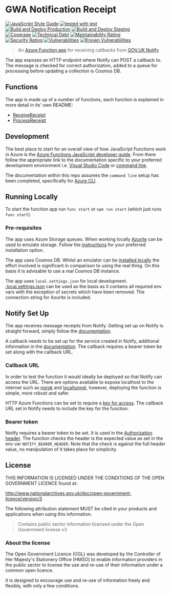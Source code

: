 # GWA Notification Receipt

[![JavaScript Style Guide](https://img.shields.io/badge/code_style-standard-brightgreen.svg)](https://standardjs.com)
[![tested with jest](https://img.shields.io/badge/tested_with-jest-99424f.svg)](https://github.com/facebook/jest)\
[![Build and Deploy Production](https://github.com/DEFRA/gwa-notification-receipt/actions/workflows/build-and-deploy-production.yml/badge.svg)](https://github.com/DEFRA/gwa-notification-receipt/actions/workflows/build-and-deploy-production.yml)
[![Build and Deploy Staging](https://github.com/DEFRA/gwa-notification-receipt/actions/workflows/build-and-deploy-staging.yml/badge.svg)](https://github.com/DEFRA/gwa-notification-receipt/actions/workflows/build-and-deploy-staging.yml)\
[![Coverage](https://sonarcloud.io/api/project_badges/measure?project=DEFRA_gwa-notification-receipt&metric=coverage)](https://sonarcloud.io/dashboard?id=DEFRA_gwa-notification-receipt)
[![Technical Debt](https://sonarcloud.io/api/project_badges/measure?project=DEFRA_gwa-notification-receipt&metric=sqale_index)](https://sonarcloud.io/dashboard?id=DEFRA_gwa-notification-receipt)
[![Maintainability Rating](https://sonarcloud.io/api/project_badges/measure?project=DEFRA_gwa-notification-receipt&metric=sqale_rating)](https://sonarcloud.io/dashboard?id=DEFRA_gwa-notification-receipt)\
[![Security Rating](https://sonarcloud.io/api/project_badges/measure?project=DEFRA_gwa-notification-receipt&metric=security_rating)](https://sonarcloud.io/dashboard?id=DEFRA_gwa-notification-receipt)
[![Vulnerabilities](https://sonarcloud.io/api/project_badges/measure?project=DEFRA_gwa-notification-receipt&metric=vulnerabilities)](https://sonarcloud.io/dashboard?id=DEFRA_gwa-notification-receipt)
[![Known Vulnerabilities](https://snyk.io/test/github/defra/gwa-notification-receipt/badge.svg)](https://snyk.io/test/github/defra/gwa-notification-receipt)

> An [Azure Function app](https://azure.microsoft.com/en-gb/services/functions/)
> for receiving callbacks from
> [GOV.UK Notify](https://www.notifications.service.gov.uk/)

The app exposes an HTTP endpoint where Notify can POST a callback to. The
message is checked for correct authorization, added to a queue for processing
before updating a collection is Cosmos DB.

## Functions

The app is made up of a number of functions, each function is explained in more
detail in its' own README:

* [ReceiveReceipt](ReceiveReceipt/README.md)
* [ProcessReceipt](ProcessReceipt/README.md)

## Development

The best place to start for an overall view of how JavaScript Functions work in
Azure is the
[Azure Functions JavaScript developer guide](https://docs.microsoft.com/en-us/azure/azure-functions/functions-reference-node?tabs=v2).
From there follow the appropriate link to the documentation specific to
your preferred development environment i.e.
[Visual Studio Code](https://docs.microsoft.com/en-us/azure/azure-functions/create-first-function-vs-code-node)
or
[command line](https://docs.microsoft.com/en-us/azure/azure-functions/create-first-function-cli-node?tabs=azure-cli%2Cbrowser).

The documentation within this repo assumes the `command line` setup has been
completed, specifically for
[Azure CLI](https://docs.microsoft.com/en-us/cli/azure/install-azure-cli).

## Running Locally

To start the function app run `func start` or `npm run start` (which just runs
`func start`).

### Pre-requisites

The app uses Azure Storage queues. When working locally
[Azurite](https://github.com/Azure/Azurite) can be used to emulate storage.
Follow the
[instructions](https://docs.microsoft.com/en-us/azure/storage/common/storage-use-azurite)
for your preferred installation option.

The app uses Cosmos DB. Whilst an emulator can be
[installed locally](https://docs.microsoft.com/en-us/azure/cosmos-db/local-emulator?tabs=cli%2Cssl-netstd21)
the effort involved is significant in comparison to using the real thing. On
this basis it is advisable to use a real Cosmos DB instance.

The app uses `local.settings.json` for local development.
[.local.settings.json](.local.settings.json) can be used as the
basis as it contains all required env vars with the exception of secrets which
have been removed. The connection string for Azurite is included.

## Notify Set Up

The app receives message receipts from Notify. Getting set up on Notify is
straight forward, simply follow the
[documentation](https://www.notifications.service.gov.uk/using-notify/get-started).

A callback needs to be set up for the service created in Notify, additional
information in the
[documentation](https://docs.notifications.service.gov.uk/rest-api.html#callbacks).
The callback requires a bearer token be set along with the callback URL.

### Callback URL

In order to test the function it would ideally be deployed so that Notify can
access the URL. There are options available to expose localhost to the internet
such as [ngrok](https://ngrok.com/) and
[localtunnel](https://localtunnel.github.io/www/), however, deploying the
function is simple, more robust and safer.

HTTP Azure Functions can be set to require a
[key for access](https://docs.microsoft.com/en-us/azure/azure-functions/functions-bindings-http-webhook-trigger?tabs=csharp#authorization-keys).
The callback URL set in Notify needs to include the key for the function.

### Bearer token

Notify requires a bearer token to be set. It is used in the
[Authorization header](https://developer.mozilla.org/en-US/docs/Web/HTTP/Headers/Authorization).
The function checks the header is the expected value as set in the env var
`NOTIFY_BEARER_HEADER`. Note that the check is against the full header value,
no manipulation of it takes place for simplicity.

## License

THIS INFORMATION IS LICENSED UNDER THE CONDITIONS OF THE OPEN GOVERNMENT
LICENCE found at:

<http://www.nationalarchives.gov.uk/doc/open-government-licence/version/3>

The following attribution statement MUST be cited in your products and
applications when using this information.

> Contains public sector information licensed under the Open Government license
> v3

### About the license

The Open Government Licence (OGL) was developed by the Controller of Her
Majesty's Stationery Office (HMSO) to enable information providers in the
public sector to license the use and re-use of their information under a common
open licence.

It is designed to encourage use and re-use of information freely and flexibly,
with only a few conditions.
